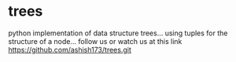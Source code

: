 trees
=====

python implementation of data structure trees...
using tuples for the structure of a node...
follow us or watch us at this link https://github.com/ashish173/trees.git
